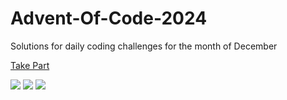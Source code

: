 # Advent-Of-Code-2024

Solutions for daily coding challenges for the month of December

[Take Part](https://adventofcode.com/2024)

![](https://img.shields.io/badge/day%20📅-10-blue)
![](https://img.shields.io/badge/stars%20⭐-20-yellow)
![](https://img.shields.io/badge/days%20completed-10-red)
